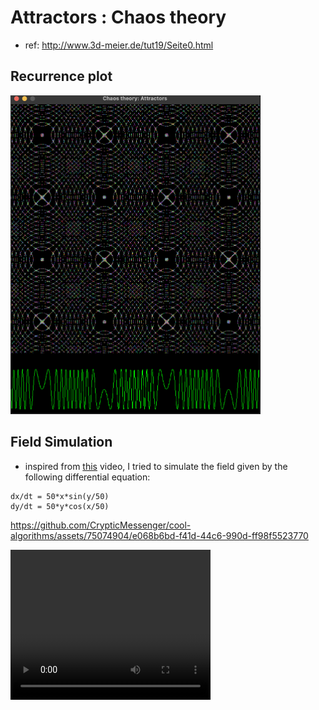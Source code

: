 # Attractors : Chaos theory

- ref: http://www.3d-meier.de/tut19/Seite0.html

## Recurrence plot

<img src="./resources/modulatedSineWaveRecurrenceMap.png" width="400">

## Field Simulation

- inspired from [this](https://www.instagram.com/reel/C5rnOYRRP1r/?utm_source=ig_web_copy_link&igsh=MzRlODBiNWFlZA==) video, I tried to simulate the field given by the following differential equation:

```
dx/dt = 50*x*sin(y/50)
dy/dt = 50*y*cos(x/50)
```


https://github.com/CrypticMessenger/cool-algorithms/assets/75074904/e068b6bd-f41d-44c6-990d-ff98f5523770


<video width="320" height="240" controls>
  <source src="./resources/fieldSimulation.mov" type="video/mp4">
  Your browser does not support the video tag.
</video>
